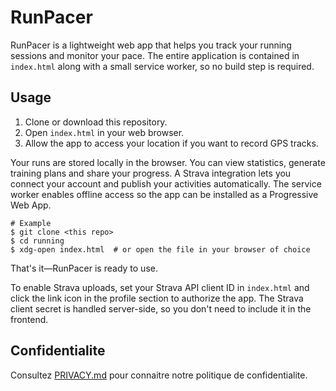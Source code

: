 # RunPacer

RunPacer is a lightweight web app that helps you track your running sessions and monitor your pace. The entire application is contained in `index.html` along with a small service worker, so no build step is required.

## Usage

1. Clone or download this repository.
2. Open `index.html` in your web browser.
3. Allow the app to access your location if you want to record GPS tracks.

Your runs are stored locally in the browser. You can view statistics, generate training plans and share your progress. A Strava integration lets you connect your account and publish your activities automatically. The service worker enables offline access so the app can be installed as a Progressive Web App.

```
# Example
$ git clone <this repo>
$ cd running
$ xdg-open index.html  # or open the file in your browser of choice
```

That's it—RunPacer is ready to use.

To enable Strava uploads, set your Strava API client ID in `index.html` and click the link icon in the profile section to authorize the app. The Strava client secret is handled server-side, so you don't need to include it in the frontend.

## Confidentialite

Consultez [PRIVACY.md](PRIVACY.md) pour connaitre notre politique de confidentialite.
